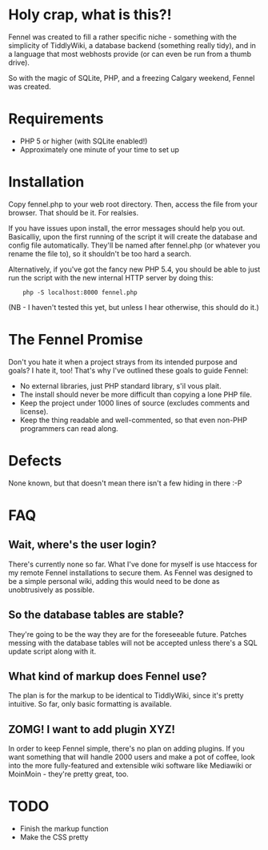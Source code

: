 Holy crap, what is this?!
=========================
Fennel was created to fill a rather specific niche - something with the simplicity of TiddlyWiki, a database backend (something really tidy), and in a language that most webhosts provide (or can even be run from a thumb drive).

So with the magic of SQLite, PHP, and a freezing Calgary weekend, Fennel was created.

Requirements
============
* PHP 5 or higher (with SQLite enabled!)
* Approximately one minute of your time to set up

Installation
============
Copy fennel.php to your web root directory. Then, access the file from your browser. That should be it. For realsies.

If you have issues upon install, the error messages should help you out. Basicalliy, upon the first running of the script it will create the database and config file automatically. They'll be named after fennel.php (or whatever you rename the file to), so it shouldn't be too hard a search.

Alternatively, if you've got the fancy new PHP 5.4, you should be able to just run the script with the new internal HTTP server by doing this:

        php -S localhost:8000 fennel.php

(NB - I haven't tested this yet, but unless I hear otherwise, this should do it.)

The Fennel Promise
==================
Don't you hate it when a project strays from its intended purpose and goals? I hate it, too! That's why I've outlined these goals to guide Fennel:

* No external libraries, just PHP standard library, s'il vous plait.
* The install should never be more difficult than copying a lone PHP file.
* Keep the project under 1000 lines of source (excludes comments and license).
* Keep the thing readable and well-commented, so that even non-PHP programmers can read along.

Defects
=======
None known, but that doesn't mean there isn't a few hiding in there :-P

FAQ
===
Wait, where's the user login?
-----------------------------
There's currently none so far. What I've done for myself is use htaccess for my remote Fennel installations to secure them. As Fennel was designed to be a simple personal wiki, adding this would need to be done as unobtrusively as possible.

So the database tables are stable?
--------------------------------
They're going to be the way they are for the foreseeable future. Patches messing with the database tables will not be accepted unless there's a SQL update script along with it.

What kind of markup does Fennel use?
------------------------------------
The plan is for the markup to be identical to TiddlyWiki, since it's pretty intuitive. So far, only basic formatting is available.

ZOMG! I want to add plugin XYZ!
-------------------------------
In order to keep Fennel simple, there's no plan on adding plugins. If you want something that will handle 2000 users and make a pot of coffee, look into the more fully-featured and extensible wiki software like Mediawiki or MoinMoin - they're pretty great, too.

TODO
====
* Finish the markup function
* Make the CSS pretty

